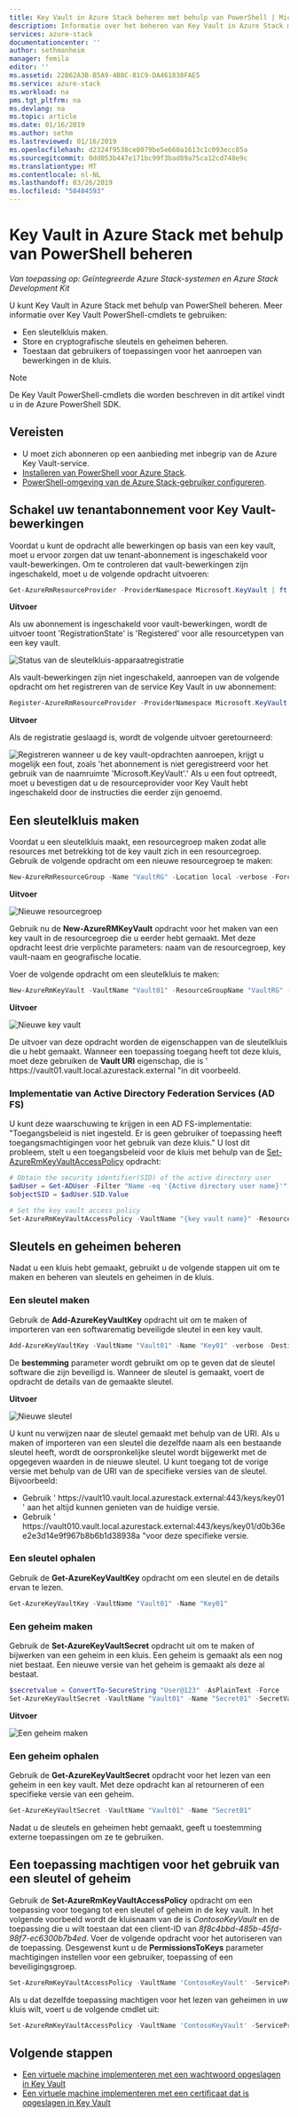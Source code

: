 ```yaml
---
title: Key Vault in Azure Stack beheren met behulp van PowerShell | Microsoft Docs
description: Informatie over het beheren van Key Vault in Azure Stack met behulp van PowerShell
services: azure-stack
documentationcenter: ''
author: sethmanheim
manager: femila
editor: ''
ms.assetid: 22B62A3B-B5A9-4B8C-81C9-DA461838FAE5
ms.service: azure-stack
ms.workload: na
pms.tgt_pltfrm: na
ms.devlang: na
ms.topic: article
ms.date: 01/16/2019
ms.author: sethm
ms.lastreviewed: 01/16/2019
ms.openlocfilehash: d2324f9538ce8079be5e660a1613c1c093ecc85a
ms.sourcegitcommit: 0dd053b447e171bc99f3bad89a75ca12cd748e9c
ms.translationtype: MT
ms.contentlocale: nl-NL
ms.lasthandoff: 03/26/2019
ms.locfileid: "58484593"
---
```

# <a name="manage-key-vault-in-azure-stack-using-powershell"></a>Key Vault in Azure Stack met behulp van PowerShell beheren

*Van toepassing op: Geïntegreerde Azure Stack-systemen en Azure Stack Development Kit*

U kunt Key Vault in Azure Stack met behulp van PowerShell beheren. Meer informatie over Key Vault PowerShell-cmdlets te gebruiken:

* Een sleutelkluis maken.
* Store en cryptografische sleutels en geheimen beheren.
* Toestaan dat gebruikers of toepassingen voor het aanroepen van bewerkingen in de kluis.

>[!NOTE]
>De Key Vault PowerShell-cmdlets die worden beschreven in dit artikel vindt u in de Azure PowerShell SDK.

## <a name="prerequisites"></a>Vereisten

* U moet zich abonneren op een aanbieding met inbegrip van de Azure Key Vault-service.
* [Installeren van PowerShell voor Azure Stack](azure-stack-powershell-install.md).
* [PowerShell-omgeving van de Azure Stack-gebruiker configureren](azure-stack-powershell-configure-user.md).

## <a name="enable-your-tenant-subscription-for-key-vault-operations"></a>Schakel uw tenantabonnement voor Key Vault-bewerkingen

Voordat u kunt de opdracht alle bewerkingen op basis van een key vault, moet u ervoor zorgen dat uw tenant-abonnement is ingeschakeld voor vault-bewerkingen. Om te controleren dat vault-bewerkingen zijn ingeschakeld, moet u de volgende opdracht uitvoeren:

```powershell  
Get-AzureRmResourceProvider -ProviderNamespace Microsoft.KeyVault | ft -Autosize
```

**Uitvoer**

Als uw abonnement is ingeschakeld voor vault-bewerkingen, wordt de uitvoer toont 'RegistrationState' is 'Registered' voor alle resourcetypen van een key vault.

![Status van de sleutelkluis-apparaatregistratie](media/azure-stack-key-vault-manage-powershell/image1.png)

Als vault-bewerkingen zijn niet ingeschakeld, aanroepen van de volgende opdracht om het registreren van de service Key Vault in uw abonnement:

```powershell
Register-AzureRmResourceProvider -ProviderNamespace Microsoft.KeyVault
```

**Uitvoer**

Als de registratie geslaagd is, wordt de volgende uitvoer geretourneerd:

![Registreren](media/azure-stack-key-vault-manage-powershell/image2.png) wanneer u de key vault-opdrachten aanroepen, krijgt u mogelijk een fout, zoals 'het abonnement is niet geregistreerd voor het gebruik van de naamruimte 'Microsoft.KeyVault'.' Als u een fout optreedt, moet u bevestigen dat u de resourceprovider voor Key Vault hebt ingeschakeld door de instructies die eerder zijn genoemd.

## <a name="create-a-key-vault"></a>Een sleutelkluis maken

Voordat u een sleutelkluis maakt, een resourcegroep maken zodat alle resources met betrekking tot de key vault zich in een resourcegroep. Gebruik de volgende opdracht om een nieuwe resourcegroep te maken:

```powershell
New-AzureRmResourceGroup -Name "VaultRG" -Location local -verbose -Force

```

**Uitvoer**

![Nieuwe resourcegroep](media/azure-stack-key-vault-manage-powershell/image3.png)

Gebruik nu de **New-AzureRMKeyVault** opdracht voor het maken van een key vault in de resourcegroep die u eerder hebt gemaakt. Met deze opdracht leest drie verplichte parameters: naam van de resourcegroep, key vault-naam en geografische locatie.

Voer de volgende opdracht om een sleutelkluis te maken:

```powershell
New-AzureRmKeyVault -VaultName "Vault01" -ResourceGroupName "VaultRG" -Location local -verbose
```

**Uitvoer**

![Nieuwe key vault](media/azure-stack-key-vault-manage-powershell/image4.png)

De uitvoer van deze opdracht worden de eigenschappen van de sleutelkluis die u hebt gemaakt. Wanneer een toepassing toegang heeft tot deze kluis, moet deze gebruiken de **Vault URI** eigenschap, die is ' https:\//vault01.vault.local.azurestack.external "in dit voorbeeld.

### <a name="active-directory-federation-services-ad-fs-deployment"></a>Implementatie van Active Directory Federation Services (AD FS)

U kunt deze waarschuwing te krijgen in een AD FS-implementatie: "Toegangsbeleid is niet ingesteld. Er is geen gebruiker of toepassing heeft toegangsmachtigingen voor het gebruik van deze kluis." U lost dit probleem, stelt u een toegangsbeleid voor de kluis met behulp van de [Set-AzureRmKeyVaultAccessPolicy](#authorize-an-application-to-use-a-key-or-secret) opdracht:

```powershell
# Obtain the security identifier(SID) of the active directory user
$adUser = Get-ADUser -Filter "Name -eq '{Active directory user name}'"
$objectSID = $adUser.SID.Value

# Set the key vault access policy
Set-AzureRmKeyVaultAccessPolicy -VaultName "{key vault name}" -ResourceGroupName "{resource group name}" -ObjectId "{object SID}" -PermissionsToKeys {permissionsToKeys} -PermissionsToSecrets {permissionsToSecrets} -BypassObjectIdValidation
```

## <a name="manage-keys-and-secrets"></a>Sleutels en geheimen beheren

Nadat u een kluis hebt gemaakt, gebruikt u de volgende stappen uit om te maken en beheren van sleutels en geheimen in de kluis.

### <a name="create-a-key"></a>Een sleutel maken

Gebruik de **Add-AzureKeyVaultKey** opdracht uit om te maken of importeren van een softwarematig beveiligde sleutel in een key vault.

```powershell
Add-AzureKeyVaultKey -VaultName "Vault01" -Name "Key01" -verbose -Destination Software
```

De **bestemming** parameter wordt gebruikt om op te geven dat de sleutel software die zijn beveiligd is. Wanneer de sleutel is gemaakt, voert de opdracht de details van de gemaakte sleutel.

**Uitvoer**

![Nieuwe sleutel](media/azure-stack-key-vault-manage-powershell/image5.png)

U kunt nu verwijzen naar de sleutel gemaakt met behulp van de URI. Als u maken of importeren van een sleutel die dezelfde naam als een bestaande sleutel heeft, wordt de oorspronkelijke sleutel wordt bijgewerkt met de opgegeven waarden in de nieuwe sleutel. U kunt toegang tot de vorige versie met behulp van de URI van de specifieke versies van de sleutel. Bijvoorbeeld:

* Gebruik ' https:\//vault10.vault.local.azurestack.external:443/keys/key01 ' aan het altijd kunnen genieten van de huidige versie.
* Gebruik ' https:\//vault010.vault.local.azurestack.external:443/keys/key01/d0b36ee2e3d14e9f967b8b6b1d38938a "voor deze specifieke versie.

### <a name="get-a-key"></a>Een sleutel ophalen

Gebruik de **Get-AzureKeyVaultKey** opdracht om een sleutel en de details ervan te lezen.

```powershell
Get-AzureKeyVaultKey -VaultName "Vault01" -Name "Key01"
```

### <a name="create-a-secret"></a>Een geheim maken

Gebruik de **Set-AzureKeyVaultSecret** opdracht uit om te maken of bijwerken van een geheim in een kluis. Een geheim is gemaakt als een nog niet bestaat. Een nieuwe versie van het geheim is gemaakt als deze al bestaat.

```powershell
$secretvalue = ConvertTo-SecureString "User@123" -AsPlainText -Force
Set-AzureKeyVaultSecret -VaultName "Vault01" -Name "Secret01" -SecretValue $secretvalue
```

**Uitvoer**

![Een geheim maken](media/azure-stack-key-vault-manage-powershell/image6.png)

### <a name="get-a-secret"></a>Een geheim ophalen

Gebruik de **Get-AzureKeyVaultSecret** opdracht voor het lezen van een geheim in een key vault. Met deze opdracht kan al retourneren of een specifieke versie van een geheim.

```powershell
Get-AzureKeyVaultSecret -VaultName "Vault01" -Name "Secret01"
```

Nadat u de sleutels en geheimen hebt gemaakt, geeft u toestemming externe toepassingen om ze te gebruiken.

## <a name="authorize-an-application-to-use-a-key-or-secret"></a>Een toepassing machtigen voor het gebruik van een sleutel of geheim

Gebruik de **Set-AzureRmKeyVaultAccessPolicy** opdracht om een toepassing voor toegang tot een sleutel of geheim in de key vault.
In het volgende voorbeeld wordt de kluisnaam van de is *ContosoKeyVault* en de toepassing die u wilt toestaan dat een client-ID van *8f8c4bbd-485b-45fd-98f7-ec6300b7b4ed*. Voer de volgende opdracht voor het autoriseren van de toepassing. Desgewenst kunt u de **PermissionsToKeys** parameter machtigingen instellen voor een gebruiker, toepassing of een beveiligingsgroep.

```powershell
Set-AzureRmKeyVaultAccessPolicy -VaultName 'ContosoKeyVault' -ServicePrincipalName 8f8c4bbd-485b-45fd-98f7-ec6300b7b4ed -PermissionsToKeys decrypt,sign
```

Als u dat dezelfde toepassing machtigen voor het lezen van geheimen in uw kluis wilt, voert u de volgende cmdlet uit:

```powershell
Set-AzureRmKeyVaultAccessPolicy -VaultName 'ContosoKeyVault' -ServicePrincipalName 8f8c4bbd-485b-45fd-98f7-ec6300 -PermissionsToKeys Get
```

## <a name="next-steps"></a>Volgende stappen

* [Een virtuele machine implementeren met een wachtwoord opgeslagen in Key Vault](azure-stack-kv-deploy-vm-with-secret.md)
* [Een virtuele machine implementeren met een certificaat dat is opgeslagen in Key Vault](azure-stack-kv-push-secret-into-vm.md)
